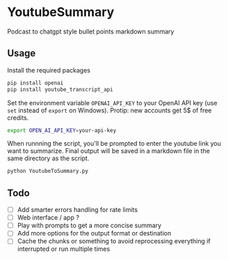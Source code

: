 # YoutubeSummary
Podcast to chatgpt style bullet points markdown summary

## Usage

Install the required packages

```bash
pip install openai
pip install youtube_transcript_api
```

Set the environment variable `OPENAI_API_KEY` to your OpenAI API key (use `set` instead of `export` on Windows). Protip: new accounts get 5$ of free credits.

```bash
export OPEN_AI_API_KEY=your-api-key
```

When runnning the script, you'll be prompted to enter the youtube link you want to summarize. Final output will be saved in a markdown file in the same directory as the script.

```bash
python YoutubeToSummary.py
```

## Todo
- [ ] Add smarter errors handling for rate limits
- [ ] Web interface / app ? 
- [ ] Play with prompts to get a more concise summary
- [ ] Add more options for the output format or destination
- [ ] Cache the chunks or something to avoid reprocessing everything if interrupted or run multiple times